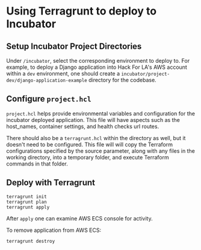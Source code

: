 # Using Terragrunt to deploy to Incubator

## Setup Incubator Project Directories

Under `/incubator`, select the corresponding environment to deploy to. For example, to deploy a Django application into Hack For LA's AWS account within a `dev` environment, one should create a
`incubator/project-dev/django-application-example` directory for the codebase. 

## Configure `project.hcl`

`project.hcl` helps provide environmental variables and configuration for the incubator deployed application. This file will have aspects such as the host_names, container settings, and health checks url routes. 

There should also be a `terragrunt.hcl` within the directory as well, but it doesn't need to be configured. This file will will copy the Terraform configurations specified by the source parameter, along with any files in the
working directory, into a temporary folder, and execute Terraform commands in that folder.

## Deploy with Terragrunt

```console
terragrunt init
terragrunt plan
terragrunt apply
```

After `apply` one can examine AWS ECS console for activity. 

To remove application from AWS ECS:
```console
terragrunt destroy
```

